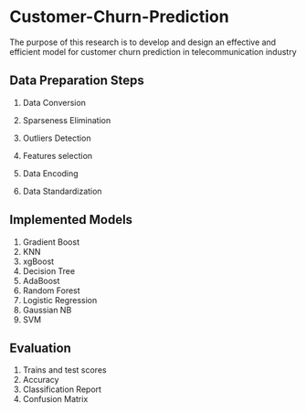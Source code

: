 # Customer-Churn-Prediction
 
 
The purpose of this research is to develop and design an effective and efficient model for customer churn prediction in telecommunication industry

## Data Preparation Steps

1. Data Conversion

2. Sparseness Elimination

3. Outliers Detection

4. Features selection

5. Data Encoding

6. Data Standardization

## Implemented Models 
1. Gradient Boost
2. KNN
3. xgBoost
4. Decision Tree
5. AdaBoost
6. Random Forest
7. Logistic Regression
8. Gaussian NB
9. SVM

## Evaluation 
1. Trains and test scores
2. Accuracy
3. Classification Report
4. Confusion Matrix


